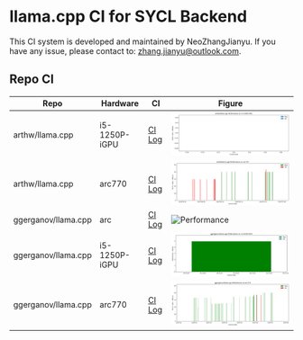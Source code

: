 # llama.cpp CI for SYCL Backend

This CI system is developed and maintained by NeoZhangJianyu. If you have any issue, please contact to: [zhang.jianyu@outlook.com](zhang.jianyu@outlook.com).

## Repo CI

|Repo|Hardware|CI|Figure|
|-|-|-|-|
|arthw/llama.cpp|i5-1250P-iGPU|[CI Log](./arthw-llama.cpp/i5-1250P-iGPU/README.md)|![Performance](./arthw-llama.cpp/i5-1250P-iGPU/perf.png)|
|arthw/llama.cpp|arc770|[CI Log](./arthw-llama.cpp/arc770/README.md)|![Performance](./arthw-llama.cpp/arc770/perf.png)|
|ggerganov/llama.cpp|arc|[CI Log](./ggerganov-llama.cpp/arc/README.md)|![Performance](./ggerganov-llama.cpp/arc/perf.png)|
|ggerganov/llama.cpp|i5-1250P-iGPU|[CI Log](./ggerganov-llama.cpp/i5-1250P-iGPU/README.md)|![Performance](./ggerganov-llama.cpp/i5-1250P-iGPU/perf.png)|
|ggerganov/llama.cpp|arc770|[CI Log](./ggerganov-llama.cpp/arc770/README.md)|![Performance](./ggerganov-llama.cpp/arc770/perf.png)|
